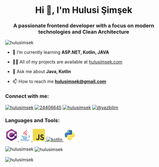 <h1 align="center">Hi 👋, I'm Hulusi Şimşek</h1>
<h3 align="center">A passionate frontend developer with a focus on modern technologies and Clean Architecture</h3>

<p align="left"> <img src="https://komarev.com/ghpvc/?username=hulusimsek&label=Profile%20views&color=0e75b6&style=flat" alt="hulusimsek" /> </p>

- 🌱 I’m currently learning **ASP.NET, Kotlin, JAVA**

- 👨‍💻 All of my projects are available at [hulusimsek.com](hulusimsek.com)

- 💬 Ask me about **Java, Kotlin**

- 📫 How to reach me **hulusimsek@gmail.com**

<h3 align="left">Connect with me:</h3>
<p align="left">
<a href="https://linkedin.com/in/hulusimsek" target="blank"><img align="center" src="https://raw.githubusercontent.com/rahuldkjain/github-profile-readme-generator/master/src/images/icons/Social/linked-in-alt.svg" alt="hulusimsek" height="30" width="40" /></a>
<a href="https://stackoverflow.com/users/24406645" target="blank"><img align="center" src="https://raw.githubusercontent.com/rahuldkjain/github-profile-readme-generator/master/src/images/icons/Social/stack-overflow.svg" alt="24406645" height="30" width="40" /></a>
<a href="https://instagram.com/hulusimsek" target="blank"><img align="center" src="https://raw.githubusercontent.com/rahuldkjain/github-profile-readme-generator/master/src/images/icons/Social/instagram.svg" alt="hulusimsek" height="30" width="40" /></a>
<a href="https://www.youtube.com/c/@yazbilim" target="blank"><img align="center" src="https://raw.githubusercontent.com/rahuldkjain/github-profile-readme-generator/master/src/images/icons/Social/youtube.svg" alt="@yazbilim" height="30" width="40" /></a>
</p>

<h3 align="left">Languages and Tools:</h3>
<p align="left"> <a href="https://www.w3schools.com/cs/" target="_blank" rel="noreferrer"> <img src="https://raw.githubusercontent.com/devicons/devicon/master/icons/csharp/csharp-original.svg" alt="csharp" width="40" height="40"/> </a> <a href="https://www.java.com" target="_blank" rel="noreferrer"> <img src="https://raw.githubusercontent.com/devicons/devicon/master/icons/java/java-original.svg" alt="java" width="40" height="40"/> </a> <a href="https://developer.mozilla.org/en-US/docs/Web/JavaScript" target="_blank" rel="noreferrer"> <img src="https://raw.githubusercontent.com/devicons/devicon/master/icons/javascript/javascript-original.svg" alt="javascript" width="40" height="40"/> </a> <a href="https://kotlinlang.org" target="_blank" rel="noreferrer"> <img src="https://www.vectorlogo.zone/logos/kotlinlang/kotlinlang-icon.svg" alt="kotlin" width="40" height="40"/> </a> <a href="https://www.python.org" target="_blank" rel="noreferrer"> <img src="https://raw.githubusercontent.com/devicons/devicon/master/icons/python/python-original.svg" alt="python" width="40" height="40"/> </a> </p>

<p><img align="left" src="https://github-readme-stats.vercel.app/api/top-langs?username=hulusimsek&show_icons=true&locale=en&layout=compact" alt="hulusimsek" /></p>

<p>&nbsp;<img align="center" src="https://github-readme-stats.vercel.app/api?username=hulusimsek&show_icons=true&locale=en" alt="hulusimsek" /></p>

<p><img align="center" src="https://github-readme-streak-stats.herokuapp.com/?user=hulusimsek&" alt="hulusimsek" /></p>

